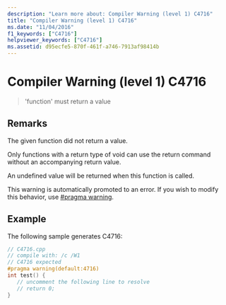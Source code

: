 ```yaml
---
description: "Learn more about: Compiler Warning (level 1) C4716"
title: "Compiler Warning (level 1) C4716"
ms.date: "11/04/2016"
f1_keywords: ["C4716"]
helpviewer_keywords: ["C4716"]
ms.assetid: d95ecfe5-870f-461f-a746-7913af98414b
---
```

# Compiler Warning (level 1) C4716

> 'function' must return a value

## Remarks

The given function did not return a value.

Only functions with a return type of void can use the return command without an accompanying return value.

An undefined value will be returned when this function is called.

This warning is automatically promoted to an error. If you wish to modify this behavior, use [#pragma warning](../../preprocessor/warning.md).

## Example

The following sample generates C4716:

```cpp
// C4716.cpp
// compile with: /c /W1
// C4716 expected
#pragma warning(default:4716)
int test() {
   // uncomment the following line to resolve
   // return 0;
}
```
